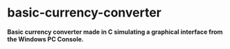 # basic-currency-converter
<b>Basic currency converter made in C simulating a graphical interface from the Windows PC Console.</b>
